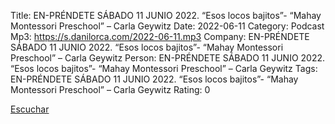 Title: EN-PRÉNDETE SÁBADO 11 JUNIO 2022.  “Esos locos bajitos”- “Mahay Montessori Preschool” – Carla Geywitz
Date: 2022-06-11
Category: Podcast
Mp3: https://s.danilorca.com/2022-06-11.mp3
Company: EN-PRÉNDETE SÁBADO 11 JUNIO 2022.  “Esos locos bajitos”- “Mahay Montessori Preschool” – Carla Geywitz
Person: EN-PRÉNDETE SÁBADO 11 JUNIO 2022.  “Esos locos bajitos”- “Mahay Montessori Preschool” – Carla Geywitz
Tags: EN-PRÉNDETE SÁBADO 11 JUNIO 2022.  “Esos locos bajitos”- “Mahay Montessori Preschool” – Carla Geywitz
Rating: 0

<a href="https://s.danilorca.com/2022-06-11.mp3" type="audio/mpeg">
Escuchar
</a>
